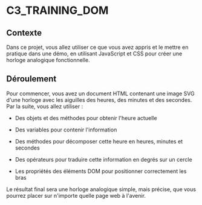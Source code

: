 # C3_TRAINING_DOM
## Contexte
Dans ce projet, vous allez utiliser ce que vous avez appris et le mettre en pratique dans une démo, en utilisant JavaScript et CSS pour créer une horloge analogique fonctionnelle. 

## Déroulement
Pour commencer, vous avez un document HTML contenant une image SVG d'une horloge avec les aiguilles des heures, des minutes et des secondes. Par la suite, vous allez utiliser :

- Des objets et des méthodes pour obtenir l'heure actuelle

- Des variables pour contenir l'information

- Des méthodes pour décomposer cette heure en heures, minutes et secondes

- Des opérateurs pour traduire cette information en degrés sur un cercle

- Les propriétés des éléments DOM pour positionner correctement les bras

Le résultat final sera une horloge analogique simple, mais précise, que vous pourrez placer sur n'importe quelle page web à l'avenir.


